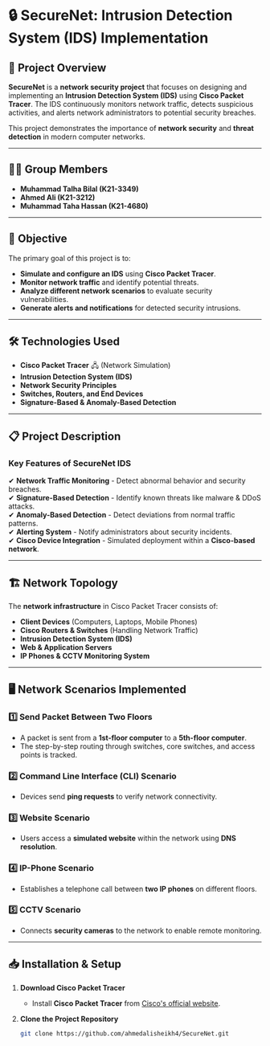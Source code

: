 # 🔒 SecureNet: Intrusion Detection System (IDS) Implementation

## 📌 Project Overview
**SecureNet** is a **network security project** that focuses on designing and implementing an **Intrusion Detection System (IDS)** using **Cisco Packet Tracer**. The IDS continuously monitors network traffic, detects suspicious activities, and alerts network administrators to potential security breaches.  

This project demonstrates the importance of **network security** and **threat detection** in modern computer networks.

---

## 👨‍💻 Group Members
- **Muhammad Talha Bilal (K21-3349)**
- **Ahmed Ali (K21-3212)**
- **Muhammad Taha Hassan (K21-4680)**

---

## 🎯 Objective
The primary goal of this project is to:
- **Simulate and configure an IDS** using **Cisco Packet Tracer**.
- **Monitor network traffic** and identify potential threats.
- **Analyze different network scenarios** to evaluate security vulnerabilities.
- **Generate alerts and notifications** for detected security intrusions.

---

## 🛠️ Technologies Used
- **Cisco Packet Tracer** 🖧 (Network Simulation)
- **Intrusion Detection System (IDS)**
- **Network Security Principles**
- **Switches, Routers, and End Devices**
- **Signature-Based & Anomaly-Based Detection**

---

## 📋 Project Description
### **Key Features of SecureNet IDS**
✔ **Network Traffic Monitoring** - Detect abnormal behavior and security breaches.  
✔ **Signature-Based Detection** - Identify known threats like malware & DDoS attacks.  
✔ **Anomaly-Based Detection** - Detect deviations from normal traffic patterns.  
✔ **Alerting System** - Notify administrators about security incidents.  
✔ **Cisco Device Integration** - Simulated deployment within a **Cisco-based network**.  

---

## 🏗️ Network Topology
The **network infrastructure** in Cisco Packet Tracer consists of:
- **Client Devices** (Computers, Laptops, Mobile Phones)
- **Cisco Routers & Switches** (Handling Network Traffic)
- **Intrusion Detection System (IDS)**
- **Web & Application Servers**
- **IP Phones & CCTV Monitoring System**

---

## 🖥️ Network Scenarios Implemented
### **1️⃣ Send Packet Between Two Floors**
- A packet is sent from a **1st-floor computer** to a **5th-floor computer**.
- The step-by-step routing through switches, core switches, and access points is tracked.

### **2️⃣ Command Line Interface (CLI) Scenario**
- Devices send **ping requests** to verify network connectivity.

### **3️⃣ Website Scenario**
- Users access a **simulated website** within the network using **DNS resolution**.

### **4️⃣ IP-Phone Scenario**
- Establishes a telephone call between **two IP phones** on different floors.

### **5️⃣ CCTV Scenario**
- Connects **security cameras** to the network to enable remote monitoring.

---

## 📥 Installation & Setup
1. **Download Cisco Packet Tracer**  
   - Install **Cisco Packet Tracer** from [Cisco's official website](https://www.netacad.com/courses/packet-tracer).  

2. **Clone the Project Repository**  
   ```sh
   git clone https://github.com/ahmedalisheikh4/SecureNet.git
